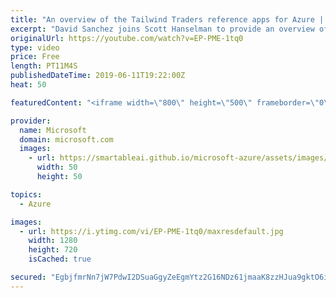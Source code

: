 ```yaml
---
title: "An overview of the Tailwind Traders reference apps for Azure | Azure Friday"
excerpt: "David Sanchez joins Scott Hanselman to provide an overview of a fictitious retail store, Tailwind Traders, and how they modernized their applications using Azure. Learn from these open source reference apps, which are all powered by Azure, built with best-in-class tools, and made smarter through data"
originalUrl: https://youtube.com/watch?v=EP-PME-1tq0
type: video
price: Free
length: PT11M4S
publishedDateTime: 2019-06-11T19:22:00Z
heat: 50

featuredContent: "<iframe width=\"800\" height=\"500\" frameborder=\"0\" src=\"https://www.youtube.com/embed/EP-PME-1tq0\" allow=\"accelerometer; autoplay; encrypted-media; gyroscope; picture-in-picture\" allowfullscreen></iframe>"

provider:
  name: Microsoft
  domain: microsoft.com
  images:
    - url: https://smartableai.github.io/microsoft-azure/assets/images/organizations/microsoft.com-50x50.jpg
      width: 50
      height: 50

topics:
  - Azure

images:
  - url: https://i.ytimg.com/vi/EP-PME-1tq0/maxresdefault.jpg
    width: 1280
    height: 720
    isCached: true

secured: "EgbjfmrNn7jW7PdwI2DSuaGgyZeEgmYtz2G16NDz61jmaaK8zzHJua9gktO6idpk9V3K3In9ZHtogNrs8hYS/rToxjf6jsv+6GZY+qC+h92fkHJZs1cbD0l5wlUNoqEFgqVZh34Gh1++wu2wrDOn/EnvLDo41JL30ZSGye0sqP24mhBApgKSlZkE517twghZ0us6uQyGJ7y/+NSm1jWUHp1BDG6kitziIoOzdSb/8VSEGgG6F84FBMCutOCdmwcDYnXIXge1lZdQaIyXk2qYqDsSnVP8nmwlDEJ8iuXh8seF4VGQZnuykEVzZB565LpVs7DzA36rfVg3WpgvN1v5KE7iuTjGvHseMO6f7LVIQFsxmpM6lB1rIN72LXVErAcyuIAYJJjYF2BwDmRBLFY3Jn+cDlERFU88jKYSz53HKeM=;vF104vbckNHgEiyBT19SyA=="
---
```


